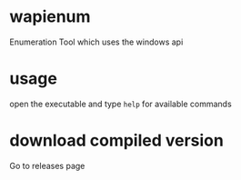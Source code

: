 # wapienum
Enumeration Tool which uses the windows api

# usage
open the executable and type `help` for available commands

# download compiled version
Go to releases page

